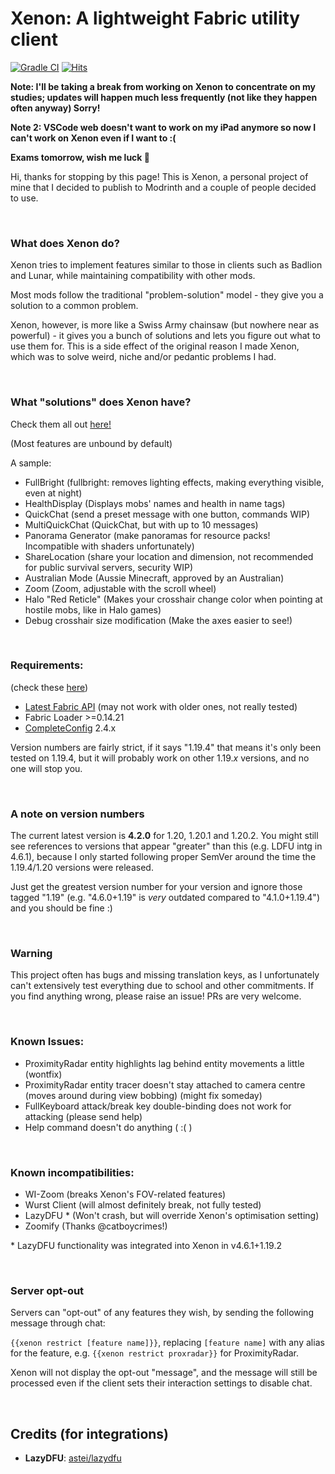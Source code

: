 # Xenon: A lightweight Fabric utility client

[![Gradle CI](https://github.com/AV306/xenon/actions/workflows/gradle_ci.yml/badge.svg?branch=1.20-DEV)](https://github.com/AV306/xenon/actions/workflows/gradle_ci.yml)
[![Hits](https://img.shields.io/endpoint?color=3fcc98&url=https://hits.dwyl.com/AV306/xenon.json?show=unique)]()

**Note: I'll be taking a break from working on Xenon to concentrate on my studies; updates will happen much less frequently (not like they happen often anyway) Sorry!**

**Note 2: VSCode web doesn't want to work on my iPad anymore so now I can't work on Xenon even if I want to :(**

**Exams tomorrow, wish me luck 🥲**

Hi, thanks for stopping by this page! This is Xenon, a personal project of mine that I decided to publish to Modrinth and a couple of people decided to use.

<br>

### What does Xenon do?

Xenon tries to implement features similar to those in clients such as Badlion and Lunar, while maintaining compatibility with other mods. 

Most mods follow the traditional "problem-solution" model - they give you a solution to a common problem.

Xenon, however, is more like a Swiss Army chainsaw (but nowhere near as powerful) - it gives you a bunch of solutions and lets you figure out what to use them for. This is a side effect of the original reason I made Xenon, which was to solve weird, niche and/or pedantic problems I had.

<br>

### What "solutions" does Xenon have?

Check them all out [here!](docs/FEATURES.md)

(Most features are unbound by default)

A sample:

- FullBright (fullbright: removes lighting effects, making everything visible, even at night)
- HealthDisplay (Displays mobs' names and health in name tags)
- QuickChat (send a preset message with one button, commands WIP)
- MultiQuickChat (QuickChat, but with up to 10 messages)
- Panorama Generator (make panoramas for resource packs! Incompatible with shaders unfortunately)
- ShareLocation (share your location and dimension, not recommended for public survival servers, security WIP)
- Australian Mode (Aussie Minecraft, approved by an Australian)
- Zoom (Zoom, adjustable with the scroll wheel)
- Halo "Red Reticle" (Makes your crosshair change color when pointing at hostile mobs, like in Halo games)
- Debug crosshair size modification (Make the axes easier to see!)

<br>

### Requirements:

(check these [here](https://fabricmc.net/develop))

- [Latest Fabric API](https://modrinth.com/mod/fabric-api) (may not work with older ones, not really tested)
- Fabric Loader >=0.14.21
- [CompleteConfig](https://modrinth.com/mod/completeconfig) 2.4.x

Version numbers are fairly strict, if it says "1.19.4" that means it's only been tested on 1.19.4, but it will probably work on other 1.19.*x* versions, and no one will stop you.

<br>

### A note on version numbers

The current latest version is **4.2.0** for 1.20, 1.20.1 and 1.20.2. You might still see references to versions that appear "greater" than this (e.g. LDFU intg in 4.6.1), because I only started following proper SemVer around the time the 1.19.4/1.20 versions were released.

Just get the greatest version number for your version and ignore those tagged "1.19" (e.g. "4.6.0+1.19" is *very* outdated compared to "4.1.0+1.19.4") and you should be fine :)

<br>

### Warning

This project often has bugs and missing translation keys, as I unfortunately can't extensively test everything due to school and other commitments. If you find anything wrong, please raise an issue! PRs are very welcome.

<br>

### Known Issues:

- ProximityRadar entity highlights lag behind entity movements a little (wontfix)
- ProximityRadar entity tracer doesn't stay attached to camera centre (moves around during view bobbing) (might fix someday)
- FullKeyboard attack/break key double-binding does not work for attacking (please send help)
- Help command doesn't do anything ( :( )

<br>

### Known incompatibilities:

- WI-Zoom (breaks Xenon's FOV-related features)
- Wurst Client (will almost definitely break, not fully tested)
- LazyDFU * (Won't crash, but will override Xenon's optimisation setting)
- Zoomify (Thanks @catboycrimes!)

\* LazyDFU functionality was integrated into Xenon in v4.6.1+1.19.2

<br>

### Server opt-out

Servers can "opt-out" of any features they wish, by sending the following message through chat:

`{{xenon restrict [feature name]}}`, replacing `[feature name]` with any alias for the feature, e.g. `{{xenon restrict proxradar}}` for ProximityRadar.

Xenon will not display the opt-out "message", and the message will still be processed even if the client sets their interaction settings to disable chat.

<br>

## Credits (for integrations)

- **LazyDFU**: [astei/lazydfu](https://github.com/astei/lazydfu)
